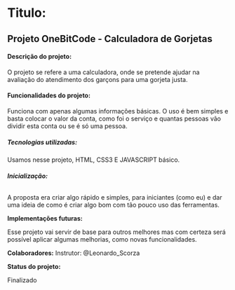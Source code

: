 # **Titulo:**

## Projeto OneBitCode - Calculadora de Gorjetas

#### **Descrição do projeto:**

O projeto se refere a uma calculadora, onde se pretende ajudar na avaliação do atendimento dos garçons para uma gorjeta justa. 

#### **Funcionalidades do projeto:**

Funciona com apenas algumas informações básicas. O uso é bem simples e basta colocar o valor da conta, como foi o serviço e quantas pessoas vão dividir esta conta ou se é só uma pessoa.

##### **Tecnologias utilizadas:**

Usamos nesse projeto, HTML, CSS3 E JAVASCRIPT básico.

###### **Inicialização:**

A proposta era criar algo rápido e simples, para iniciantes (como eu) e dar uma ideia de como é criar algo bom com tão pouco uso das ferramentas.

**Implementações futuras:**

Esse projeto vai servir de base para outros melhores mas com certeza será possível aplicar algumas melhorias, como novas funcionalidades.

**Colaboradores:**
Instrutor: @Leonardo_Scorza

**Status do projeto:**

Finalizado